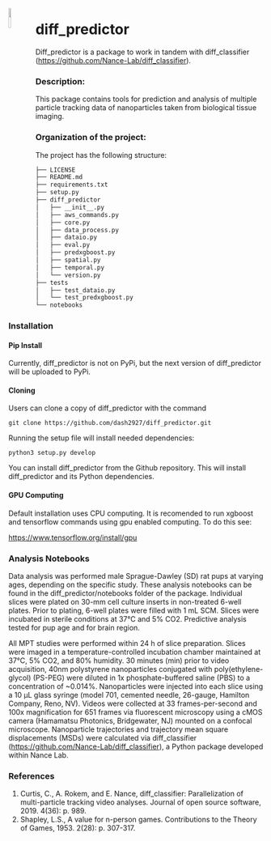 <p>
	<img src="https://avatars0.githubusercontent.com/u/64927580?s=200&v=4" width="10%" align="left">
</p>



# diff_predictor
Diff_predictor is a package to work in tandem with diff_classifier (https://github.com/Nance-Lab/diff_classifier). 

### Description:
This package contains tools for prediction and analysis of multiple particle tracking data of nanoparticles taken from biological tissue imaging.

### Organization of the project:
The project has the following structure:

```bash
├── LICENSE
├── README.md
├── requirements.txt
├── setup.py
├── diff_predictor
│   ├── __init__.py
│   ├── aws_commands.py
│   ├── core.py
│   ├── data_process.py
│   ├── dataio.py
│   ├── eval.py
│   ├── predxgboost.py
│   ├── spatial.py
│   ├── temporal.py
│   └── version.py
├── tests
│   ├── test_dataio.py
│   └── test_predxgboost.py
└── notebooks

```
### Installation
#### Pip Install
Currently, diff_predictor is not on PyPi, but the next version of diff_predictor will be uploaded to PyPi.

#### Cloning
Users can clone a copy of diff_predictor with the command

```git clone https://github.com/dash2927/diff_predictor.git```

Running the setup file will install needed dependencies:

```python3 setup.py develop```

You can install diff_predictor from the Github repository. This will install diff_predictor and its Python dependencies.

#### GPU Computing
Default installation uses CPU computing. It is recomended to run xgboost and tensorflow commands using gpu enabled computing. To do this see:

https://www.tensorflow.org/install/gpu


### Analysis Notebooks
Data analysis was performed male Sprague-Dawley (SD) rat pups at varying ages, depending on the specific study. These analysis notebooks can be found in the diff_predictor/notebooks folder of the package. Individual slices were plated on 30-mm cell culture inserts in non-treated 6-well plates. Prior to plating, 6-well plates were filled with 1 mL SCM. Slices were incubated in sterile conditions at 37°C and 5% CO2. Predictive analysis tested for pup age and for brain region.

All MPT studies were performed within 24 h of slice preparation. Slices were imaged in a temperature-controlled incubation chamber maintained at 37°C, 5% CO2, and 80% humidity. 30 minutes (min) prior to video acquisition, 40nm polystyrene nanoparticles conjugated with poly(ethylene-glycol) (PS-PEG) were diluted in 1x phosphate-buffered saline (PBS) to a concentration of ~0.014%. Nanoparticles were injected into each slice using a 10 µL glass syringe (model 701, cemented needle, 26-gauge, Hamilton Company, Reno, NV). Videos were collected at 33 frames-per-second and 100x magnification for 651 frames via fluorescent microscopy using a cMOS camera (Hamamatsu Photonics, Bridgewater, NJ) mounted on a confocal microscope. Nanoparticle trajectories and trajectory mean square displacements (MSDs) were calculated via diff_classifier (https://github.com/Nance-Lab/diff_classifier), a Python package developed within Nance Lab.

### References
1. Curtis, C., A. Rokem, and E. Nance, diff_classifier: Parallelization of multi-particle tracking video analyses. Journal of open source software, 2019. 4(36): p. 989.
2. Shapley, L.S., A value for n-person games. Contributions to the Theory of Games, 1953. 2(28): p. 307-317.
